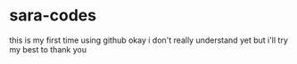 # sara-codes

this is my first time using github
okay i don't really understand yet but i'll try my best to
thank you
